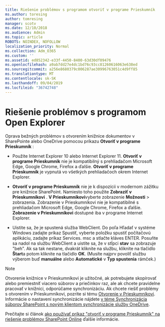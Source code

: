 ```yaml
---
title: Riešenie problémov s programom otvoriť v programe Prieskumník
ms.author: toresing
author: tomresing
manager: scotv
ms.date: 12/10/2018
ms.audience: Admin
ms.topic: article
ROBOTS: NOINDEX, NOFOLLOW
localization_priority: Normal
ms.collection: Adm_O365
ms.custom: ''
ms.assetid: ed852342-e33f-4450-8400-63d30df09476
ms.openlocfilehash: a9ab7dd27e4dc1bd76c93cc81260616063e638ed
ms.sourcegitcommit: a256e8680379c006287ae30996763051c4d9ff85
ms.translationtype: MT
ms.contentlocale: sk-SK
ms.lasthandoff: 09/04/2019
ms.locfileid: "36742748"
---
```

# <a name="fix-problems-with-open-with-explorer"></a>Riešenie problémov s programom Open Explorer

Oprava bežných problémov s otvorením knižnice dokumentov v SharePointe alebo OneDrive pomocou príkazu **Otvoriť v programe Prieskumník** : 
  
- Použite Internet Explorer 10 alebo Internet Explorer 11. **Otvoriť v programe Prieskumník** nie je kompatibilný s prehliadačom Microsoft Edge, Google Chrome, Firefox a ďalšie. **Otvoriť v programe Prieskumník** je vypnutá vo všetkých prehliadačoch okrem Internet Explorer. 
    
- **Otvoriť v programe Prieskumník** nie je k dispozícii v modernom zážitku pre knižnice SharePoint. Namiesto toho použite **Zobraziť v Prieskumníkovi** . **V Prieskumníkovi**vyberte zobrazenie **Možnosti** \> zobrazenia. Zobrazenie v Prieskumníkovi nie je kompatibilné s prehliadačom Microsoft Edge, Google Chrome, Firefox a ďalšie. **Zobrazenie v Prieskumníkovi** dostupné iba v programe Internet Explorer. 
    
- Uistite sa, že je spustená služba WebClient. Do poľa Hľadať v systéme Windows zadajte príkaz Spustiť, vyberte položku spustiť počítačovú aplikáciu, zadajte príkaz Services. msc a stlačte kláves ENTER. Posuňte sa nadol na službu WebClient a uistite sa, že v stĺpci **stav** sa zobrazuje "beh". Ak sa tak nestane, dvakrát kliknite na službu, kliknite na tlačidlo **Štart**a potom kliknite na tlačidlo **OK**. (Musíte najprv povoliť službu výberom buď **manuálne** alebo **Automatické** v **Typ spustenia** rámček.) 
    
> [!NOTE]
> Otvorenie knižnice v Prieskumníkovi je užitočné, ak potrebujete skopírovať alebo premiestniť viacero súborov a priečinkov raz, ale ak chcete pravidelne pracovať v knižnici, odporúčame synchronizáciu. Ak chcete riešiť problémy s otvorením v Prieskumníkovi, pozrite si tému [Otvorenie v Prieskumníkovi](https://go.microsoft.com/fwlink/?linkid=871665). Informácie o nastavení synchronizácie nájdete [v téme Synchronizácia súborov SharePoint s novým klientom synchronizácie služby OneDrive](https://go.microsoft.com/fwlink/?linkid=871666).
  
Prečítajte si článok [ako používať príkaz "otvoriť v programe Prieskumník" na riešenie problémov SharePoint Online](https://docs.microsoft.com/sharepoint/support/lists-and-libraries/troubleshoot-issues-using-open-with-explorer) ďalšie informácie. 
  

